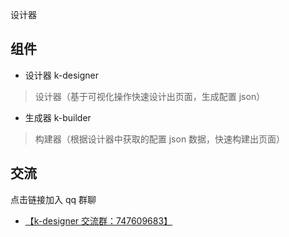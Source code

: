 设计器

## 组件

- 设计器 k-designer

> 设计器（基于可视化操作快速设计出页面，生成配置 json）

- 生成器 k-builder

> 构建器（根据设计器中获取的配置 json 数据，快速构建出页面）

## 交流

点击链接加入 qq 群聊

- [【k-designer 交流群：747609683】](https://jq.qq.com/?_wv=1027&k=CtrM9ce2)

